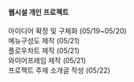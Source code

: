 #### 웹시설 개인 프로젝트
아이디어 확정 및 구체화 (05/19~05/20)<br>
메뉴구성도 제작 (05/21)<br>
플로우차트 제작 (05/21)<br>
와이어프레임 제작 (05/21)<br>
프로젝트 주제 소개글 작성 (05/22) <br>
